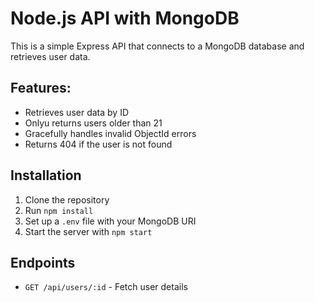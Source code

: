 # Node.js API with MongoDB

This is a simple Express API that connects to a MongoDB database and retrieves user data.

## Features:
- Retrieves user data by ID
- Onlyu returns users older than 21
- Gracefully handles invalid ObjectId errors
- Returns 404 if the user is not found

## Installation
1. Clone the repository
2. Run `npm install`
3. Set up a `.env` file with your MongoDB URI
4. Start the server with `npm start`

## Endpoints
- `GET /api/users/:id` - Fetch user details